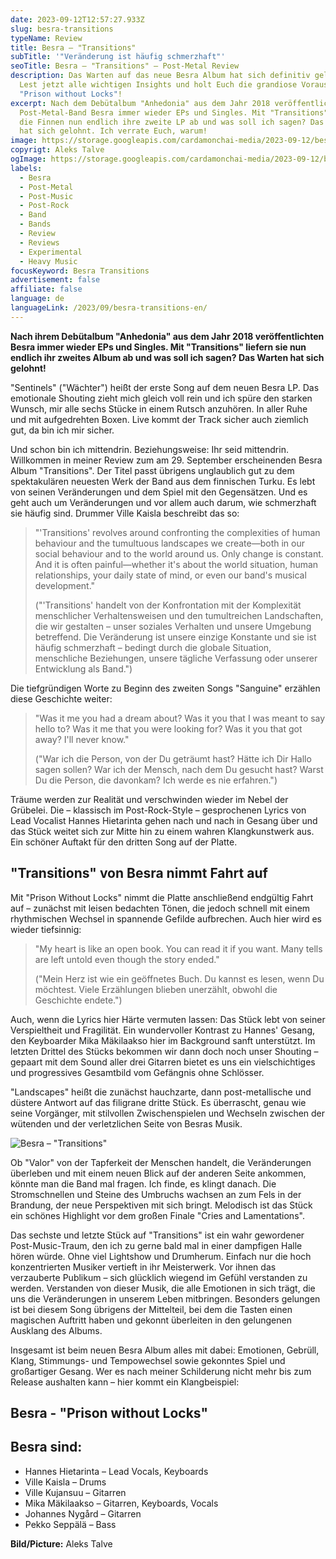 ```yaml
---
date: 2023-09-12T12:57:27.933Z
slug: besra-transitions
typeName: Review
title: Besra – "Transitions"
subTitle: '"Veränderung ist häufig schmerzhaft"'
seoTitle: Besra – "Transitions" – Post-Metal Review
description: Das Warten auf das neue Besra Album hat sich definitiv gelohnt!
  Lest jetzt alle wichtigen Insights und holt Euch die grandiose Vorauskopplung
  "Prison without Locks"!
excerpt: Nach dem Debütalbum "Anhedonia" aus dem Jahr 2018 veröffentlichte die
  Post-Metal-Band Besra immer wieder EPs und Singles. Mit "Transitions" liefern
  die Finnen nun endlich ihre zweite LP ab und was soll ich sagen? Das Warten
  hat sich gelohnt. Ich verrate Euch, warum!
image: https://storage.googleapis.com/cardamonchai-media/2023-09-12/besra-aleks-talve-jpg-imagine-080808_5f4339_1024_768/640.webp
copyrigt: Aleks Talve
ogImage: https://storage.googleapis.com/cardamonchai-media/2023-09-12/besra-aleks-talve-og-jpg-imagine-080808_5b382e_1200_628/640.webp
labels:
  - Besra
  - Post-Metal
  - Post-Music
  - Post-Rock
  - Band
  - Bands
  - Review
  - Reviews
  - Experimental
  - Heavy Music
focusKeyword: Besra Transitions
advertisement: false
affiliate: false
language: de
languageLink: /2023/09/besra-transitions-en/
---
```

**Nach ihrem Debütalbum "Anhedonia" aus dem Jahr 2018 veröffentlichten Besra immer wieder EPs und Singles. Mit "Transitions" liefern sie nun endlich ihr zweites Album ab und was soll ich sagen? Das Warten hat sich gelohnt!** 

"Sentinels" ("Wächter") heißt der erste Song auf dem neuen Besra LP. Das emotionale Shouting zieht mich gleich voll rein und ich spüre den starken Wunsch, mir alle sechs Stücke in einem Rutsch anzuhören. In aller Ruhe und mit aufgedrehten Boxen. Live kommt der Track sicher auch ziemlich gut, da bin ich mir sicher.

Und schon bin ich mittendrin. Beziehungsweise: Ihr seid mittendrin. Willkommen in meiner Review zum am 29. September erscheinenden Besra Album "Transitions". Der Titel passt übrigens unglaublich gut zu dem spektakulären neuesten Werk der Band aus dem finnischen Turku. Es lebt von seinen Veränderungen und dem Spiel mit den Gegensätzen. Und es geht auch um Veränderungen und vor allem auch darum, wie schmerzhaft sie häufig sind. Drummer Ville Kaisla beschreibt das so:

> "'Transitions' revolves around confronting the complexities of human behaviour and the tumultuous landscapes we create—both in our social behaviour and to the world around us. Only change is constant. And it is often painful—whether it's about the world situation, human relationships, your daily state of mind, or even our band's musical development."
> 
> ("'Transitions' handelt von der Konfrontation mit der Komplexität menschlicher Verhaltensweisen und den tumultreichen Landschaften, die wir gestalten – unser soziales Verhalten und unsere Umgebung betreffend. Die Veränderung ist unsere einzige Konstante und sie ist häufig schmerzhaft – bedingt durch die globale Situation, menschliche Beziehungen, unsere tägliche Verfassung oder unserer Entwicklung als Band.")

Die tiefgründigen Worte zu Beginn des zweiten Songs "Sanguine" erzählen diese Geschichte weiter:

> "Was it me you had a dream about? Was it you that I was meant to say hello to? Was it me that you were looking for? Was it you that got away? I'll never know."
> 
> ("War ich die Person, von der Du geträumt hast? Hätte ich Dir Hallo sagen sollen? War ich der Mensch, nach dem Du gesucht hast? Warst Du die Person, die davonkam? Ich werde es nie erfahren.")
 
Träume werden zur Realität und verschwinden wieder im Nebel der Grübelei. Die – klassisch im Post-Rock-Style – gesprochenen Lyrics von Lead Vocalist Hannes Hietarinta gehen nach und nach in Gesang über und das Stück weitet sich zur Mitte hin zu einem wahren Klangkunstwerk aus. Ein schöner Auftakt für den dritten Song auf der Platte.

## "Transitions" von Besra nimmt Fahrt auf

Mit "Prison Without Locks" nimmt die Platte anschließend endgültig Fahrt auf – zunächst mit leisen bedachten Tönen, die jedoch schnell mit einem rhythmischen Wechsel in spannende Gefilde aufbrechen. Auch hier wird es wieder tiefsinnig:

> "My heart is like an open book. You can read it if you want. Many tells are left untold even though the story ended."
> 
> ("Mein Herz ist wie ein geöffnetes Buch. Du kannst es lesen, wenn Du möchtest. Viele Erzählungen blieben unerzählt, obwohl die Geschichte endete.")

Auch, wenn die Lyrics hier Härte vermuten lassen: Das Stück lebt von seiner Verspieltheit und Fragilität. Ein wundervoller Kontrast zu Hannes' Gesang, den Keyboarder Mika Mäkilaakso hier im Background sanft unterstützt. Im letzten Drittel des Stücks bekommen wir dann doch noch unser Shouting – gepaart mit dem Sound aller drei Gitarren bietet es uns ein vielschichtiges und progressives Gesamtbild vom Gefängnis ohne Schlösser.

"Landscapes" heißt die zunächst hauchzarte, dann post-metallische und düstere Antwort auf das filigrane dritte Stück. Es überrascht, genau wie seine Vorgänger, mit stilvollen Zwischenspielen und Wechseln zwischen der wütenden und der verletzlichen Seite von Besras Musik.

![Besra – "Transitions"](https://storage.googleapis.com/cardamonchai-media/2023-09-12/besra-transitions-jpeg-imagine-181818_6f4848_425_425/640.webp "Besra – \"Transitions\"")

Ob "Valor" von der Tapferkeit der Menschen handelt, die Veränderungen überleben und mit einem neuen Blick auf der anderen Seite ankommen, könnte man die Band mal fragen. Ich finde, es klingt danach. Die Stromschnellen und Steine des Umbruchs wachsen an zum Fels in der Brandung, der neue Perspektiven mit sich bringt. Melodisch ist das Stück ein schönes Highlight vor dem großen Finale "Cries and Lamentations".

Das sechste und letzte Stück auf "Transitions" ist ein wahr gewordener Post-Music-Traum, den ich zu gerne bald mal in einer dampfigen Halle hören würde. Ohne viel Lightshow und Drumherum. Einfach nur die hoch konzentrierten Musiker vertieft in ihr Meisterwerk. Vor ihnen das verzauberte Publikum – sich glücklich wiegend im Gefühl verstanden zu werden. Verstanden von dieser Musik, die alle Emotionen in sich trägt, die uns die Veränderungen in unserem Leben mitbringen. Besonders gelungen ist bei diesem Song übrigens der Mittelteil, bei dem die Tasten einen magischen Auftritt haben und gekonnt überleiten in den gelungenen Ausklang des Albums.

Insgesamt ist beim neuen Besra Album alles mit dabei: Emotionen, Gebrüll, Klang, Stimmungs- und Tempowechsel sowie gekonntes Spiel und großartiger Gesang. Wer es nach meiner Schilderung nicht mehr bis zum Release aushalten kann – hier kommt ein Klangbeispiel:

## Besra - "Prison without Locks"

<YouTube id="BEEh2RUGvHU" />

## Besra sind:

- Hannes Hietarinta – Lead Vocals, Keyboards
- Ville Kaisla – Drums
- Ville Kujansuu – Gitarren
- Mika Mäkilaakso – Gitarren, Keyboards, Vocals
- Johannes Nygård – Gitarren
- Pekko Seppälä – Bass

**Bild/Picture:** Aleks Talve